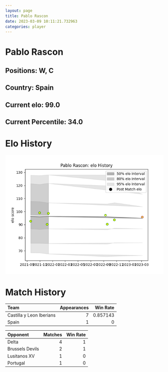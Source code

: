 ```yaml
---  
layout: page  
title: Pablo Rascon  
date: 2023-03-09 10:11:21.732963  
categories: player  
---
```

# Pablo Rascon

## Positions: W, C

## Country: Spain

## Current elo: 99.0

## Current Percentile: 34.0

# Elo History


![elo history](history_PabloRascon.png)
# Match History


| Team                     |   Appearances |   Win Rate |
|:-------------------------|--------------:|-----------:|
| Castilla y Leon Iberians |             7 |   0.857143 |
| Spain                    |             1 |   0        |

| Opponent        |   Matches |   Win Rate |
|:----------------|----------:|-----------:|
| Delta           |         4 |          1 |
| Brussels Devils |         2 |          1 |
| Lusitanos XV    |         1 |          0 |
| Portugal        |         1 |          0 |